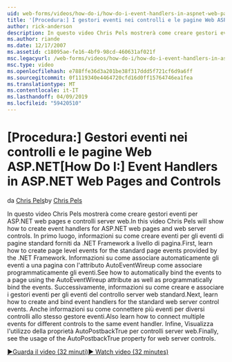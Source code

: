 ```yaml
---
uid: web-forms/videos/how-do-i/how-do-i-event-handlers-in-aspnet-web-pages-and-controls
title: '[Procedura:] I gestori eventi nei controlli e le pagine Web ASP.NET | Microsoft Docs'
author: rick-anderson
description: In questo video Chris Pels mostrerà come creare gestori eventi per ASP.NET web pages e controlli server web. In primo luogo, imparare a creare f gli eventi a livello di pagina...
ms.author: riande
ms.date: 12/17/2007
ms.assetid: c18095ae-fe16-4bf9-98cd-460631af021f
msc.legacyurl: /web-forms/videos/how-do-i/how-do-i-event-handlers-in-aspnet-web-pages-and-controls
msc.type: video
ms.openlocfilehash: e788ffe36d3a201be38f317ddd5f721cf6d9a6ff
ms.sourcegitcommit: 0f1119340e4464720cfd16d0ff15764746ea1fea
ms.translationtype: MT
ms.contentlocale: it-IT
ms.lasthandoff: 04/09/2019
ms.locfileid: "59420510"
---
```

# <a name="how-do-i-event-handlers-in-aspnet-web-pages-and-controls"></a><span data-ttu-id="337b7-104">[Procedura:] Gestori eventi nei controlli e le pagine Web ASP.NET</span><span class="sxs-lookup"><span data-stu-id="337b7-104">[How Do I:] Event Handlers in ASP.NET Web Pages and Controls</span></span>

<span data-ttu-id="337b7-105">da [Chris Pels](https://twitter.com/chrispels)</span><span class="sxs-lookup"><span data-stu-id="337b7-105">by [Chris Pels](https://twitter.com/chrispels)</span></span>

<span data-ttu-id="337b7-106">In questo video Chris Pels mostrerà come creare gestori eventi per ASP.NET web pages e controlli server web.</span><span class="sxs-lookup"><span data-stu-id="337b7-106">In this video Chris Pels will show how to create event handlers for ASP.NET web pages and web server controls.</span></span> <span data-ttu-id="337b7-107">In primo luogo, informazioni su come creare eventi per gli eventi di pagine standard forniti da .NET Framework a livello di pagina.</span><span class="sxs-lookup"><span data-stu-id="337b7-107">First, learn how to create page level events for the standard page events provided by the .NET Framework.</span></span> <span data-ttu-id="337b7-108">Informazioni su come associare automaticamente gli eventi a una pagina con l'attributo AutoEventWireup come associare programmaticamente gli eventi.</span><span class="sxs-lookup"><span data-stu-id="337b7-108">See how to automatically bind the events to a page using the AutoEventWireup attribute as well as programmatically bind the events.</span></span> <span data-ttu-id="337b7-109">Successivamente, informazioni su come creare e associare i gestori eventi per gli eventi del controllo server web standard.</span><span class="sxs-lookup"><span data-stu-id="337b7-109">Next, learn how to create and bind event handlers for the standard web server control events.</span></span> <span data-ttu-id="337b7-110">Anche informazioni su come connettere più eventi per diversi controlli allo stesso gestore eventi.</span><span class="sxs-lookup"><span data-stu-id="337b7-110">Also learn how to connect multiple events for different controls to the same event handler.</span></span> <span data-ttu-id="337b7-111">Infine, Visualizza l'utilizzo della proprietà AutoPostbackTrue per controlli server web.</span><span class="sxs-lookup"><span data-stu-id="337b7-111">Finally, see the usage of the AutoPostbackTrue property for web server controls.</span></span>

[<span data-ttu-id="337b7-112">&#9654;Guarda il video (32 minuti)</span><span class="sxs-lookup"><span data-stu-id="337b7-112">&#9654; Watch video (32 minutes)</span></span>](https://channel9.msdn.com/Blogs/ASP-NET-Site-Videos/how-do-i-event-handlers-in-aspnet-web-pages-and-controls)
